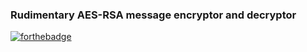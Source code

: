  ### Rudimentary AES-RSA message encryptor and decryptor 
[![forthebadge](https://forthebadge.com/images/badges/made-with-python.svg)](https://forthebadge.com)
